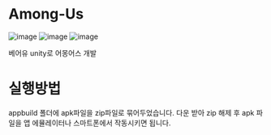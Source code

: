 # Among-Us
![image](https://github.com/heesunc/Among-Us/assets/112846188/3f6520cd-d23c-4bbc-9a6b-3328a898dda3)
![image](https://github.com/heesunc/Among-Us/assets/112846188/1656ac26-7812-42b6-ba8e-4a464b912704)
![image](https://github.com/heesunc/Among-Us/assets/112846188/07d1e312-6c0b-4e0a-b4b2-95478950d735)

베어유 unity로 어몽어스 개발 

# 실행방법
appbuild 폴더에 apk파일을 zip파일로 묶어두었습니다.
다운 받아 zip 해제 후 apk 파일을 앱 에뮬레이터나 스마트폰에서 작동시키면 됩니다.
